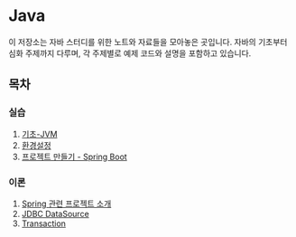 # Java

이 저장소는 자바 스터디를 위한 노트와 자료들을 모아놓은 곳입니다. 자바의 기초부터 심화 주제까지 다루며,
각 주제별로 예제 코드와 설명을 포함하고 있습니다.

## 목차

### 실습

1. [기초-JVM](./기초_JVM.md)
2. [환경설정](./실습001_환경설정.md)
3. [프로젝트 만들기 - Spring Boot](./실습002_프로젝트만들기_spring_boot.md)

### 이론

1. [Spring 관련 프로젝트 소개](./이론001_스프링_프로젝트_소개.md)
2. [JDBC DataSource](./이론002_JDBC_DataSource.md)
3. [Transaction](./이론003_트랜잭션.md)
